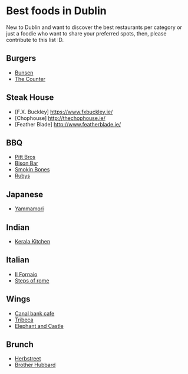 # Best foods in Dublin 

New to Dublin and want to discover the best restaurants per category or just a foodie who want to share your preferred spots, then, please contribute to this list :D. 

## Burgers
- [Bunsen](http://www.bunsen.ie/)
- [The Counter](http://www.thecounter.com/)

## Steak House 
- [F.X. Buckley] https://www.fxbuckley.ie/
- [Chophouse] http://thechophouse.ie/
- [Feather Blade] http://www.featherblade.ie/

## BBQ 
- [Pitt Bros](http://www.pittbrosbbq.com/#home)
- [Bison Bar](https://bisonbar.ie/)
- [Smokin Bones](https://www.facebook.com/smokinbonesie/)
- [Rubys](http://rubys.ie/)

## Japanese
- [Yammamori](https://yamamori.ie/)

## Indian
- [Kerala Kitchen](https://www.keralakitchen.ie/)

## Italian
- [Il Fornaio](http://www.ilfornaio.ie/)
- [Steps of rome](https://stepsofrome.ie/menu/)

## Wings
- [Canal bank cafe](http://www.canalbankcafe.ie/canal.html)
- [Tribeca](http://www.tribeca.ie/tribeca.html)
- [Elephant and Castle](http://www.elephantandcastle.ie/)

## Brunch
- [Herbstreet](http://www.herbstreet.ie/)
- [Brother Hubbard](https://brotherhubbard.ie/)
